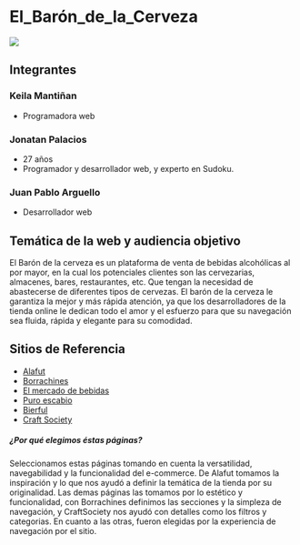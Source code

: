 # El_Barón_de_la_Cerveza
<img src="https://github.com/KeilaManti/grupo_9_El_Baron_de_la_Cerveza/blob/main/img/Sin%20t%C3%ADtulo.png">

## Integrantes

### Keila Mantiñan
- Programadora web

### Jonatan Palacios 
- 27 años
- Programador y desarrollador web, y experto en Sudoku.

### Juan Pablo Arguello
- Desarrollador web

## Temática de la web y audiencia objetivo
El Barón de la cerveza es un plataforma de venta de bebidas alcohólicas al por mayor, en la cual los potenciales clientes son las cervezarias, almacenes, bares, restaurantes, etc. Que tengan la necesidad de abastecerse de diferentes tipos de cervezas. El barón de la cerveza le garantiza la mejor y más rápida atención, ya que los desarrolladores de la tienda online le dedican todo el amor y el esfuerzo para que su navegación sea fluida, rápida y elegante para su comodidad. 

## Sitios de Referencia
- <a href="https://www.alafut.qc.ca/">Alafut</a> 
- <a href="https://www.borrachines.com.ar/?gclid=CjwKCAjwzruGBhBAEiwAUqMR8CJajjo85GqILjK5KwHYTym5kCBrU3ENKFtHP75tPMH456eJOuCY_RoCm2YQAvD_BwE">Borrachines</a> 
- <a href="https://www.elmercadodebebidas.com.ar/">El mercado de bebidas</a> 
- <a href="https://www.puroescabio.com.ar/">Puro escabio</a> 
- <a href="https://tienda.bierful.com/">Bierful</a>
- <a href="https://www.craftsociety.com.ar/collections/all-beers">Craft Society</a>

##### ¿Por qué elegimos éstas páginas?
Seleccionamos estas páginas tomando en cuenta la versatilidad, navegabilidad y la funcionalidad del e-commerce. De Alafut tomamos la inspiración y lo que nos ayudó a definir la temática de la tienda por su originalidad. Las demas páginas las tomamos por lo estético  y funcionalidad, con Borrachines definimos las secciones y la simpleza de navegación, y CraftSociety nos ayudó con detalles como los filtros y categorias. En cuanto a las otras, fueron elegidas por la experiencia de navegación por el sitio.
